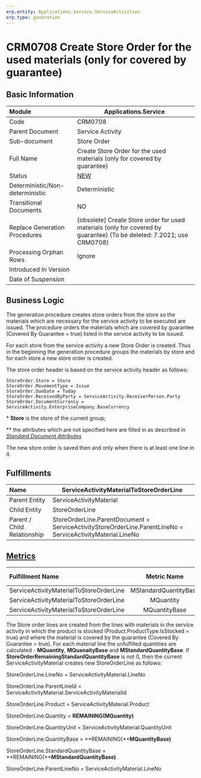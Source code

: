 ```yaml
---
erp.entity: Applications.Service.ServiceActivities
erp.type: generation
---
```


# CRM0708 Create Store Order for the used materials (only for covered by guarantee)

## Basic Information

| Module                          | Applications.Service                                         |
| :------------------------------ | ------------------------------------------------------------ |
| Code                            | CRM0708                                                      |
| Parent Document                 | Service Activity                                             |
| Sub-document                    | Store Order                                                  |
| Full Name                       | Create Store Order for the used materials (only for covered by guarantee) |
| Status                          | [NEW](https://enterpriseone.atlassian.net/wiki/spaces/techdoc/pages/215777330/Generation+Procedures+Lifetime+Stages) |
| Deterministic/Non-deterministic | Deterministic                                                |
| Transitional Documents          | NO                                                           |
| Replace Generation Procedures   | [obsolete] Create Store order for used materials (only for covered by guarantee) (To be deleted: 7.2021; use CRM0708) |
| Processing Orphan Rows          | Ignore                                                       |
| Introduced In Version           |                                                              |
| Date of Suspension              |                                                              |

## Business Logic

The generation procedure creates store orders from the store so the materials which are necessary for the service activity to be executed are issued. The procedure orders the materials which are covered by guarantee (Covered By Guarantee = true) listed in the service activity to be issued. 

For each store from the service activity a new Store Order is created. Thus in the beginning the generation procedure groups the materials by store and for each store a new store order is created.

The store order header is based on the service activity header as follows:

```
StoreOrder.Store = Store
StoreOrder.MovementType = Issue
StoreOrder.DueDate = Today
StoreOrder.ReceivedByParty = ServiceActivity.ReceiverPerson.Party
StoreOrder.DocumentCurrency = ServiceActivity.EnterpriseCompany.BaseCurrency
```

\* **Store** is the store of the current group;

** the attributes which are not specified here are filled in as described in *[Standard Document Attributes](https://confluence.erp.net/display/techdoc/Standard+Document+Attributes)*



The new store order is saved then and only when there is at least one line in it.

## Fulfillments

| Name                        | ServiceActivityMaterialToStoreOrderLine                      |
| :-------------------------- | ------------------------------------------------------------ |
| Parent Entity               | ServiceActivityMaterial                                      |
| Child Entity                | StoreOrderLine                                               |
| Parent / Child Relationship | StoreOrderLine.ParentDocument = ServiceActivityStoreOrderLine.ParentLineNo = ServiceActivityMaterial.LineNo |

## [Metrics](https://enterpriseone.atlassian.net/wiki/spaces/techdoc/pages/246054946/Metrics)

| Fulfillment Name                        |      Metric Name      |                  Measurement Unit                   | Parent Value                                 | Child Value                         | New Record |
| :-------------------------------------- | :-------------------: | :-------------------------------------------------: | :------------------------------------------- | :---------------------------------- | :--------- |
| ServiceActivityMaterialToStoreOrderLine | MStandardQuantityBase | ServiceActivityMaterial.Product.BaseMeasurementUnit | ServiceActivityMaterial.StandardQuantityBase | StoreOrderLine.StandardQuantityBase | YES        |
| ServiceActivityMaterialToStoreOrderLine |       MQuantity       |        ServiceActivityMaterial.QuantityUnit         | ServiceActivityMaterial.Quantity             | StoreOrderLine.Quantity             | NO         |
| ServiceActivityMaterialToStoreOrderLine |     MQuantityBase     | ServiceActivityMaterial.Product.BaseMeasurementUnit | ServiceActivityMaterial.QuantityBase         | StoreOrderLine.QuantityBase         | NO         |

The Store order lines are created from the lines with materials in the service activity in which the product is stocked (Product.ProductType.IsStocked = true) and where the material is covered by the guarantee (Covered By Guarantee = true). For each material line the unfulfilled quantities are calculated - **MQuantity**, **MQuanaityBase** and **MStandardQuantityBase**. If **StoreOrderRemainingStandardQuantityBase** is not 0, then the current ServiceActivityMaterial creates new StoreOrderLine as follows:

StoreOrderLine.LineNo = ServiceActivityMaterial.LineNo

StoreOrderLine.ParentLineId = ServiceActivityMaterial.ServiceActivityMaterialId

StoreOrderLine.Product = ServiceActivityMaterial.Product

StoreOrderLine.Quantity = **REMAINING(MQuantity)**

StoreOrderLine.QuantityUnit = ServiceActivityMaterial.QuantityUnit

StoreOrderLine.QuantityBase = **REMAINING(****MQuantityBase)**

StoreOrderLine.StandardQuantityBase = **REMAINING(****MStandardQuantityBase)**

StoreOrderLine.ParentLineNo = ServiceActivityMaterial.LineNo
